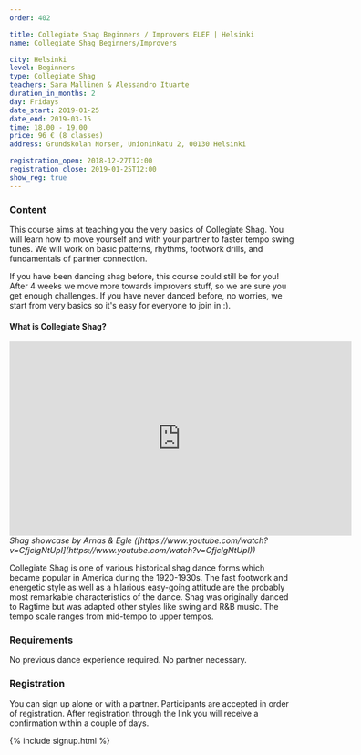 ```yaml
---
order: 402

title: Collegiate Shag Beginners / Improvers ELEF | Helsinki
name: Collegiate Shag Beginners/Improvers

city: Helsinki
level: Beginners
type: Collegiate Shag
teachers: Sara Mallinen & Alessandro Ituarte
duration_in_months: 2
day: Fridays
date_start: 2019-01-25
date_end: 2019-03-15
time: 18.00 - 19.00
price: 96 € (8 classes)
address: Grundskolan Norsen, Unioninkatu 2, 00130 Helsinki

registration_open: 2018-12-27T12:00
registration_close: 2019-01-25T12:00
show_reg: true
---
```


### Content
This course aims at teaching you the very basics of Collegiate Shag. You will learn how to move yourself and with your partner to faster tempo swing tunes. We will work on basic patterns, rhythms, footwork drills, and fundamentals of partner connection.

If you have been dancing shag before, this course could still be for you! After 4 weeks we move more towards improvers stuff, so we are sure you get enough challenges. If you have never danced before, no worries, we start from very basics so it's easy for everyone to join in :).

#### What is Collegiate Shag?
<iframe width="600" height="340" src="https://www.youtube.com/embed/CfjclgNtUpI" frameborder="0" allow="autoplay; encrypted-media" allowfullscreen></iframe>
<i>Shag showcase by Arnas & Egle ([https://www.youtube.com/watch?v=CfjclgNtUpI](https://www.youtube.com/watch?v=CfjclgNtUpI))</i>

Collegiate Shag is one of various historical shag dance forms which became popular in America during the 1920-1930s. The fast footwork and energetic style as well as a hilarious easy-going attitude are the probably most remarkable characteristics of the dance. Shag was originally danced to Ragtime but was adapted other styles like swing and R&B music. The tempo scale ranges from mid-tempo to upper tempos.

### Requirements
No previous dance experience required. No partner necessary.

### Registration
You can sign up alone or with a partner. Participants are accepted in order of registration. After registration through the link you will receive a confirmation within a couple of days.

{% include signup.html %}



